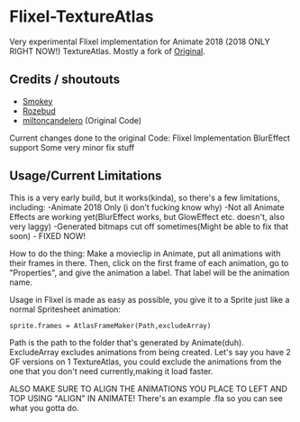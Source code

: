# Flixel-TextureAtlas
 
 Very experimental Flixel implementation for Animate 2018 (2018 ONLY RIGHT NOW!) TextureAtlas. Mostly a fork of [Original](https://github.com/miltoncandelero/OpenFLAnimateAtlas).

 ## Credits / shoutouts

 - [Smokey](https://twitter.com/Smokey_5_)
 - [Rozebud](https://twitter.com/helpme_thebigt)
 - [miltoncandelero](https://github.com/miltoncandelero) (Original Code)

 Current changes done to the original Code:
 Flixel Implementation
 BlurEffect support
 Some very minor fix stuff

  ## Usage/Current Limitations

  This is a very early build, but it works(kinda), so there's a few limitations, including:
  -Animate 2018 Only (i don't fucking know why)
  -Not all Animate Effects are working yet(BlurEffect works, but GlowEffect etc. doesn't, also very laggy)
  -Generated bitmaps cut off sometimes(Might be able to fix that soon) - FIXED NOW!

  How to do the thing:
  Make a movieclip in Animate, put all animations with their frames in there. Then, click on the first frame of each animation, go to "Properties", and give the animation a label. That label will be the animation name.

  Usage in Flixel is made as easy as possible, you give it to a Sprite just like a normal Spritesheet animation:

 `sprite.frames = AtlasFrameMaker(Path,excludeArray)`
 
 Path is the path to the folder that's generated by Animate(duh).
 ExcludeArray excludes animations from being created. Let's say you have 2 GF versions on 1 TextureAtlas, you could exclude the animations from the one that you don't need currently,making it load faster.

 ALSO MAKE SURE TO ALIGN THE ANIMATIONS YOU PLACE TO LEFT AND TOP USING "ALIGN" IN ANIMATE! There's an example .fla so you can see what you gotta do.

    
